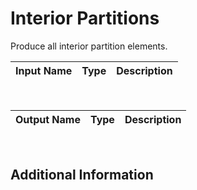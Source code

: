 

# Interior Partitions

Produce all interior partition elements.

|Input Name|Type|Description|
|---|---|---|


<br>

|Output Name|Type|Description|
|---|---|---|


<br>

## Additional Information

